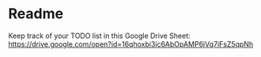# Readme

Keep track of your TODO list in this Google Drive Sheet:
    <br> https://drive.google.com/open?id=16qhoxbi3ic6AbOpAMP6jVq7iFsZ5qpNh

